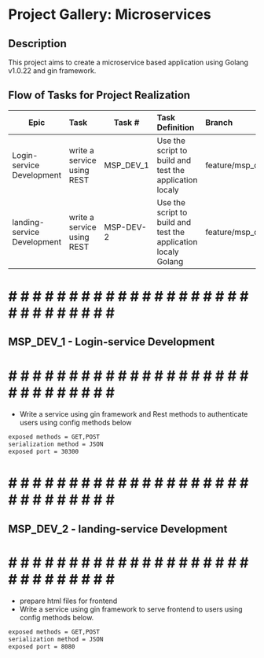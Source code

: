 # Project Gallery: Microservices 
## Description

This project aims to create a microservice based application using Golang v1.0.22 and gin framework. 


## Flow of Tasks for Project Realization

| Epic | Task  | Task #  | Task Definition   | Branch  |
| ---   | :---  | ---                  | :---              | :---    |
| Login-service Development  | write a service using REST  | MSP_DEV_1 | Use the script to build and test the application localy  | feature/msp_dev_1 |
| landing-service Development  | write a service using REST  | MSP-DEV-2 | Use the script to build and test the application localy Golang  | feature/msp_dev_2 |




# # # # # # # # # # # # # # # # # # # # # # # # # # # # # # #
## MSP_DEV_1 - Login-service Development
# # # # # # # # # # # # # # # # # # # # # # # # # # # # # # #

* Write a service using gin framework and Rest methods to authenticate users using config methods below

``` bash
exposed methods = GET,POST
serialization method = JSON
exposed port = 30300
```

# # # # # # # # # # # # # # # # # # # # # # # # # # # # # # #
## MSP_DEV_2 - landing-service Development
# # # # # # # # # # # # # # # # # # # # # # # # # # # # # # #

* prepare html files for frontend
* Write a service using gin framework to serve frontend to users  using config methods below.

``` bash
exposed methods = GET,POST
serialization method = JSON
exposed port = 8080
```








































